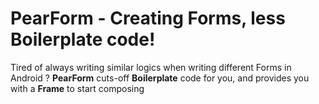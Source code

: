 # PearForm - Creating Forms, less Boilerplate code! 

Tired of always writing similar logics when writing different Forms in Android ? **PearForm** cuts-off **Boilerplate** code for you, and provides you with a **Frame** to start composing 
